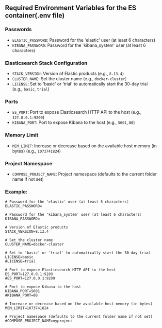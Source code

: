 ## Required Environment Variables for the ES container(.env file)

### Passwords
- `ELASTIC_PASSWORD`: Password for the 'elastic' user (at least 6 characters)
- `KIBANA_PASSWORD`: Password for the 'kibana_system' user (at least 6 characters)

### Elasticsearch Stack Configuration
- `STACK_VERSION`: Version of Elastic products (e.g., `8.13.4`)
- `CLUSTER_NAME`: Set the cluster name (e.g., `docker-cluster`)
- `LICENSE`: Set to 'basic' or 'trial' to automatically start the 30-day trial (e.g., `basic`, `trial`)

### Ports
- `ES_PORT`: Port to expose Elasticsearch HTTP API to the host (e.g., `127.0.0.1:9200`)
- `KIBANA_PORT`: Port to expose Kibana to the host (e.g., `5601`, `80`)

### Memory Limit
- `MEM_LIMIT`: Increase or decrease based on the available host memory (in bytes) (e.g., `1073741824`)

### Project Namespace
- `COMPOSE_PROJECT_NAME`: Project namespace (defaults to the current folder name if not set)

### Example:
```
# Password for the 'elastic' user (at least 6 characters)
ELASTIC_PASSWORD=

# Password for the 'kibana_system' user (at least 6 characters)
KIBANA_PASSWORD=

# Version of Elastic products
STACK_VERSION=8.13.4

# Set the cluster name
CLUSTER_NAME=docker-cluster

# Set to 'basic' or 'trial' to automatically start the 30-day trial
LICENSE=basic
#LICENSE=trial

# Port to expose Elasticsearch HTTP API to the host
ES_PORT=127.0.0.1:9200
#ES_PORT=127.0.0.1:9200

# Port to expose Kibana to the host
KIBANA_PORT=5601
#KIBANA_PORT=80

# Increase or decrease based on the available host memory (in bytes)
MEM_LIMIT=1073741824

# Project namespace (defaults to the current folder name if not set)
#COMPOSE_PROJECT_NAME=myproject
```